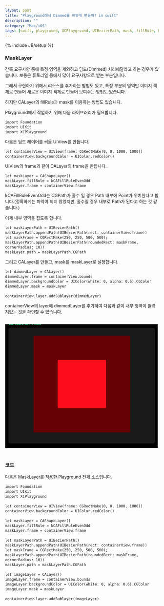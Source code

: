 ```yaml
---
layout: post
title: "Playground에서 Dimmed를 어떻게 만들까? in swift"
description: ""
category: "Mac/iOS"
tags: [swift, playground, XCPlayground, UIBezierPath, mask, fillRule, kCAFillRuleEvenOdd]
---
```

{% include JB/setup %}

### MaskLayer

간혹 요구사항 중에 특정 영역을 제외하고 딤드(Dimmed) 처리해달라고 하는 경우가 있습니다. 보통은 튜토리얼 등에서 많이 요구사항으로 받는 부분입니다. 

그래서 구현하기 위해서 리소스를 추가하는 방법도 있고, 특정 부분의 영역만 이미지 객체로 만들어 새로운 이미지 객체로 만들어 보여주는 방법도 있습니다.

하지만 CALayer의 fillRule과 mask를 이용하는 방법도 있습니다.

Playground에서 작업하기 위해 다음 라이브러리가 필요합니다.

    import Foundation
	import UIKit
	import XCPlayground

다음은 딤드 레이어를 씌울 UIView를 만듭니다.

	let containerView = UIView(frame: CGRectMake(0, 0, 1000, 1000))
	containerView.backgroundColor = UIColor.redColor()

UIView의 frame과 같이 CALayer의 frame을 만듭니다.

	let maskLayer = CAShapeLayer()
	maskLayer.fillRule = kCAFillRuleEvenOdd
	maskLayer.frame = containerView.frame

kCAFillRuleEvenOdd는 CGPath가 홀수 일 경우 Path 내부에 Point가 위치한다고 합니다.(정확하게는 파악이 되지 않았지만, 홀수일 경우 내부로 Path가 된다고 하는 것 같습니다.)

이제 내부 영역을 잡도록 합니다.

	let maskLayerPath = UIBezierPath()
	maskLayerPath.appendPath(UIBezierPath(rect: containerView.frame))
	let maskFrame = CGRectMake(250, 250, 500, 500);
	maskLayerPath.appendPath(UIBezierPath(roundedRect: maskFrame, cornerRadius: 10))
	maskLayer.path = maskLayerPath.CGPath

그리고 CALayer를 만들고, mask를 maskLayer로 설정합니다.

	let dimmedLayer = CALayer()
	dimmedLayer.frame = containerView.bounds
	dimmedLayer.backgroundColor = UIColor(white: 0, alpha: 0.6).CGColor
	dimmedLayer.mask = maskLayer

	containerView.layer.addSublayer(dimmedLayer)

containerView의 layer에 dimmedLayer를 추가하여 다음과 같이 내부 영역이 뚤려져있는 것을 확인할 수 있습니다.

<br/><img src="/../../../../image/2015/dimmedLayer.png" alt="" style="width: 500px;"/><br/><br/>

### 코드

다음은 MaskLayer를 적용한 Playground 전체 소스입니다.

    import Foundation
	import UIKit
    import XCPlayground

    let containerView = UIView(frame: CGRectMake(0, 0, 1000, 1000))
    containerView.backgroundColor = UIColor.redColor()

    let maskLayer = CAShapeLayer()
    maskLayer.fillRule = kCAFillRuleEvenOdd
    maskLayer.frame = containerView.frame

    let maskLayerPath = UIBezierPath()
    maskLayerPath.appendPath(UIBezierPath(rect: containerView.frame))
    let maskFrame = CGRectMake(250, 250, 500, 500);
    maskLayerPath.appendPath(UIBezierPath(roundedRect: maskFrame, cornerRadius: 10))
    maskLayer.path = maskLayerPath.CGPath

    let imageLayer = CALayer()
    imageLayer.frame = containerView.bounds
    imageLayer.backgroundColor = UIColor(white: 0, alpha: 0.6).CGColor
    imageLayer.mask = maskLayer

    containerView.layer.addSublayer(imageLayer)
